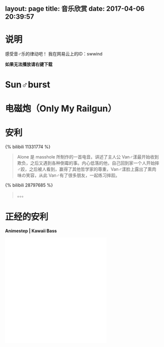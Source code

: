 layout: page
title: 音乐欣赏
date: 2017-04-06 20:39:57
---
# 说明
感受音♂乐的律动吧！
我在网易云上的ID：swwind

**如果无法播放请右键下载**

<link rel="stylesheet" href="https://cdn.jsdelivr.net/npm/dplayer/dist/DPlayer.min.css">
<script src="https://cdn.jsdelivr.net/npm/dplayer/dist/DPlayer.min.js"></script>
<script type="text/javascript">
function download(url) {
  var a = document.createElement('a');
  a.setAttribute('rel', 'noreferrer');
  a.setAttribute('href', url);
  a.setAttribute('target', '_blank');
  a.click();
}
</script>

# Sun♂burst

<div id="video1"></div>
<script type="text/javascript">
let video1 = new DPlayer({
  container: document.getElementById('video1'),
  video: {
    url: 'https://tb-video.bdstatic.com/tieba-smallvideo/12752532_dff8bcfcf5383a88d23b04bd7c66ae5b.mp4'
  },
  contextmenu: [
    {
      text: '下载',
      click: function () {
        download('https://tb-video.bdstatic.com/tieba-smallvideo/12752532_dff8bcfcf5383a88d23b04bd7c66ae5b.mp4');
      }
    }
  ]
});
</script>

# 电磁炮（Only My Railgun）

<div id="video2"></div>
<script type="text/javascript">
let video2 = new DPlayer({
  container: document.getElementById('video2'),
  video: {
    url: 'http://i.snssdk.com/neihan/video/playback/?video_id=c147d111e5e446099210addc2298c93f&quality=480p&line=0&is_gif=0.mp4'
  },
  contextmenu: [
    {
      text: '下载',
      click: function () {
        download('http://i.snssdk.com/neihan/video/playback/?video_id=c147d111e5e446099210addc2298c93f&quality=480p&line=0&is_gif=0.mp4');
      }
    }
  ]
});
</script>

# 安利

{% bilibili 11331774 %}

> Alone 是 masshole 所制作的一首电音。讲述了主人公 Van♂漾最开始收到欺负，之后又遇到各种倒霉的事。内心低落的他，自己回到家一个人开始摔♂跤，之后被人看到，赢得了其他哲学家的尊重，Van♂漾脸上露出了熏肉味の笑容，从此 Van♂有了很多朋友，一起练习摔跤。

{% bilibili 28797685 %}

> 。。。

# 正经的安利

**Animestep | Kawaii Bass**

<iframe frameborder="no" border="0" marginwidth="0" marginheight="0" width=330 height=86 src="//music.163.com/outchain/player?type=2&id=498373511&auto=0&height=66"></iframe>

<iframe frameborder="no" border="0" marginwidth="0" marginheight="0" width=330 height=86 src="//music.163.com/outchain/player?type=2&id=424262363&auto=0&height=66"></iframe>

<iframe frameborder="no" border="0" marginwidth="0" marginheight="0" width=330 height=86 src="//music.163.com/outchain/player?type=2&id=448520486&auto=0&height=66"></iframe>

<iframe frameborder="no" border="0" marginwidth="0" marginheight="0" width=330 height=86 src="//music.163.com/outchain/player?type=2&id=409646684&auto=0&height=66"></iframe>
